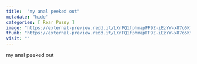 ```yaml
---
title:  "my anal peeked out"
metadate: "hide"
categories: [ Rear Pussy ]
image: "https://external-preview.redd.it/LXnFQ1fphmapFF9Z-iEzYW-x87o5KfLcJFGAbZjYZUc.jpg?auto=webp&s=f55ed8000e38a1562021438f476797167fdfc5f0"
thumb: "https://external-preview.redd.it/LXnFQ1fphmapFF9Z-iEzYW-x87o5KfLcJFGAbZjYZUc.jpg?width=1080&crop=smart&auto=webp&s=7cfe55e6b1e63230d0168421f4f8e7472289014e"
visit: ""
---
```

my anal peeked out

